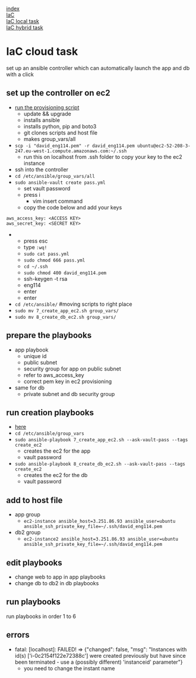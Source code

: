 [index](/readme.md)  
[IaC](/Documentation/docs/IaC.md)  
[IaC local task](/Documentation/docs/IaC_local_task.md)  
[IaC hybrid task](/Documentation/docs/IaC_hybrid_task.md)

# IaC cloud task
set up an ansible controller which can automatically launch the app and db with a click 

## set up the controller on ec2
- [run the provisioning script](https://github.com/dav-par/eng114_DevOps/blob/main/IaC_ansible/controller_pro.sh)
    - update && upgrade
    - installs ansible
    - installs python, pip and boto3
    - git clones scripts and host file
    - makes group_vars/all
- `scp -i "david_eng114.pem" -r david_eng114.pem ubuntu@ec2-52-208-3-247.eu-west-1.compute.amazonaws.com:~/.ssh`
    - run this on localhost from .ssh folder to copy your key to the ec2 instance
- ssh into the controller
- `cd /etc/ansible/group_vars/all`
- `sudo ansible-vault create pass.yml`
    - set vault password
    - press i
        - vim insert command
    - copy the code below and add your keys
```
aws_access_key: <ACCESS KEY>
aws_secret_key: <SECRET KEY>
```
-    
    - press esc
    - type `:wq!`
    - `sudo cat pass.yml`
    - `sudo chmod 666 pass.yml`
    - `cd ~/.ssh`
    - `sudo chmod 400 david_eng114.pem`
    - ssh-keygen -t rsa
    - eng114
    - enter
    - enter
- `cd /etc/ansible/` #moving scripts to right place
- `sudo mv 7_create_app_ec2.sh group_vars/`
- `sudo mv 8_create_db_ec2.sh group_vars/`

## prepare the playbooks
- app playbook
    - unique id
    - public subnet
    - security group for app on public subnet
    - refer to aws_access_key
    - correct pem key in ec2 provisioning 
- same for db
    - private subnet and db security group

## run creation playbooks
- [here](https://github.com/dav-par/working_ansible)
- `cd /etc/ansible/group_vars`
- `sudo ansible-playbook 7_create_app_ec2.sh --ask-vault-pass --tags create_ec2`
    - creates the ec2 for the app
    - vault password
- `sudo ansible-playbook 8_create_db_ec2.sh --ask-vault-pass --tags create_ec2`
    - creates the ec2 for the db
    - vault password

## add to host file
- app group
    - `ec2-instance ansible_host=3.251.86.93 ansible_user=ubuntu ansible_ssh_private_key_file=~/.ssh/david_eng114.pem`
- db2 group
    - `ec2-instance2 ansible_host=3.251.86.93 ansible_user=ubuntu ansible_ssh_private_key_file=~/.ssh/david_eng114.pem`

## edit playbooks
- change web to app in app playbooks
- change db to db2 in db playbooks

## run playbooks
run playbooks in order 1 to 6

## errors
- fatal: [localhost]: FAILED! => {"changed": false, "msg": "Instances with id(s) ['i-0c2154f122e72388c'] were created previously but have since been terminated - use a (possibly different) 'instanceid' parameter"}
    - you need to change the instant name